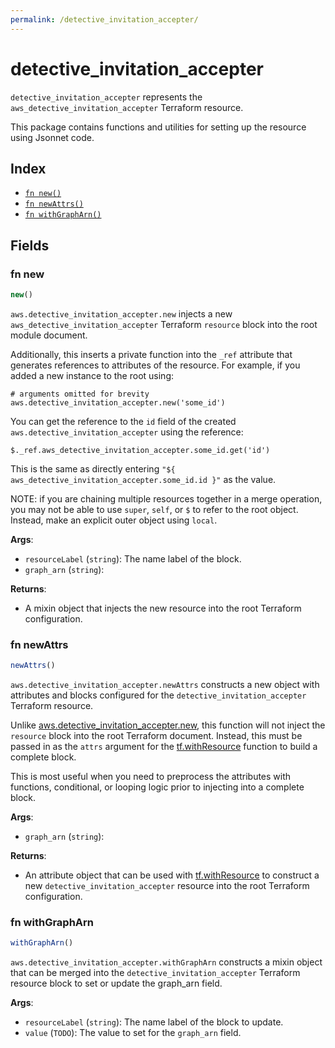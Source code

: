 ```yaml
---
permalink: /detective_invitation_accepter/
---
```


# detective_invitation_accepter

`detective_invitation_accepter` represents the `aws_detective_invitation_accepter` Terraform resource.



This package contains functions and utilities for setting up the resource using Jsonnet code.


## Index

* [`fn new()`](#fn-new)
* [`fn newAttrs()`](#fn-newattrs)
* [`fn withGraphArn()`](#fn-withgrapharn)

## Fields

### fn new

```ts
new()
```


`aws.detective_invitation_accepter.new` injects a new `aws_detective_invitation_accepter` Terraform `resource`
block into the root module document.

Additionally, this inserts a private function into the `_ref` attribute that generates references to attributes of the
resource. For example, if you added a new instance to the root using:

    # arguments omitted for brevity
    aws.detective_invitation_accepter.new('some_id')

You can get the reference to the `id` field of the created `aws.detective_invitation_accepter` using the reference:

    $._ref.aws_detective_invitation_accepter.some_id.get('id')

This is the same as directly entering `"${ aws_detective_invitation_accepter.some_id.id }"` as the value.

NOTE: if you are chaining multiple resources together in a merge operation, you may not be able to use `super`, `self`,
or `$` to refer to the root object. Instead, make an explicit outer object using `local`.

**Args**:
  - `resourceLabel` (`string`): The name label of the block.
  - `graph_arn` (`string`): 

**Returns**:
- A mixin object that injects the new resource into the root Terraform configuration.


### fn newAttrs

```ts
newAttrs()
```


`aws.detective_invitation_accepter.newAttrs` constructs a new object with attributes and blocks configured for the `detective_invitation_accepter`
Terraform resource.

Unlike [aws.detective_invitation_accepter.new](#fn-detectiveinvitationaccepternew), this function will not inject the `resource`
block into the root Terraform document. Instead, this must be passed in as the `attrs` argument for the
[tf.withResource](https://github.com/tf-libsonnet/core/tree/main/docs#fn-withresource) function to build a complete block.

This is most useful when you need to preprocess the attributes with functions, conditional, or looping logic prior to
injecting into a complete block.

**Args**:
  - `graph_arn` (`string`): 

**Returns**:
  - An attribute object that can be used with [tf.withResource](https://github.com/tf-libsonnet/core/tree/main/docs#fn-withresource) to construct a new `detective_invitation_accepter` resource into the root Terraform configuration.


### fn withGraphArn

```ts
withGraphArn()
```

`aws.detective_invitation_accepter.withGraphArn` constructs a mixin object that can be merged into the `detective_invitation_accepter`
Terraform resource block to set or update the graph_arn field.



**Args**:
  - `resourceLabel` (`string`): The name label of the block to update.
  - `value` (`TODO`): The value to set for the `graph_arn` field.

